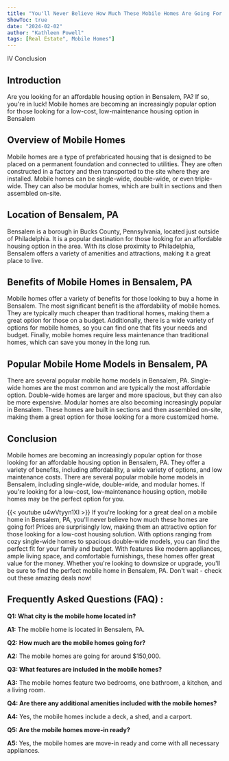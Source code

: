 ```yaml
---
title: "You'll Never Believe How Much These Mobile Homes Are Going For in Bensalem, PA!"
ShowToc: true 
date: "2024-02-02"
author: "Kathleen Powell" 
tags: [Real Estate", Mobile Homes"]
---
```

IV Conclusion

## Introduction
Are you looking for an affordable housing option in Bensalem, PA? If so, you're in luck! Mobile homes are becoming an increasingly popular option for those looking for a low-cost, low-maintenance housing option in Bensalem

## Overview of Mobile Homes
Mobile homes are a type of prefabricated housing that is designed to be placed on a permanent foundation and connected to utilities. They are often constructed in a factory and then transported to the site where they are installed. Mobile homes can be single-wide, double-wide, or even triple-wide. They can also be modular homes, which are built in sections and then assembled on-site.

## Location of Bensalem, PA
Bensalem is a borough in Bucks County, Pennsylvania, located just outside of Philadelphia. It is a popular destination for those looking for an affordable housing option in the area. With its close proximity to Philadelphia, Bensalem offers a variety of amenities and attractions, making it a great place to live.

## Benefits of Mobile Homes in Bensalem, PA
Mobile homes offer a variety of benefits for those looking to buy a home in Bensalem. The most significant benefit is the affordability of mobile homes. They are typically much cheaper than traditional homes, making them a great option for those on a budget. Additionally, there is a wide variety of options for mobile homes, so you can find one that fits your needs and budget. Finally, mobile homes require less maintenance than traditional homes, which can save you money in the long run.

## Popular Mobile Home Models in Bensalem, PA
There are several popular mobile home models in Bensalem, PA. Single-wide homes are the most common and are typically the most affordable option. Double-wide homes are larger and more spacious, but they can also be more expensive. Modular homes are also becoming increasingly popular in Bensalem. These homes are built in sections and then assembled on-site, making them a great option for those looking for a more customized home.

## Conclusion
Mobile homes are becoming an increasingly popular option for those looking for an affordable housing option in Bensalem, PA. They offer a variety of benefits, including affordability, a wide variety of options, and low maintenance costs. There are several popular mobile home models in Bensalem, including single-wide, double-wide, and modular homes. If you're looking for a low-cost, low-maintenance housing option, mobile homes may be the perfect option for you.

{{< youtube u4wVtyyn1XI >}} 
If you're looking for a great deal on a mobile home in Bensalem, PA, you'll never believe how much these homes are going for! Prices are surprisingly low, making them an attractive option for those looking for a low-cost housing solution. With options ranging from cozy single-wide homes to spacious double-wide models, you can find the perfect fit for your family and budget. With features like modern appliances, ample living space, and comfortable furnishings, these homes offer great value for the money. Whether you're looking to downsize or upgrade, you'll be sure to find the perfect mobile home in Bensalem, PA. Don't wait - check out these amazing deals now!

## Frequently Asked Questions (FAQ) :
**Q1: What city is the mobile home located in?**

**A1:** The mobile home is located in Bensalem, PA.

**Q2: How much are the mobile homes going for?**

**A2:** The mobile homes are going for around $150,000.

**Q3: What features are included in the mobile homes?**

**A3:** The mobile homes feature two bedrooms, one bathroom, a kitchen, and a living room.

**Q4: Are there any additional amenities included with the mobile homes?**

**A4:** Yes, the mobile homes include a deck, a shed, and a carport.

**Q5: Are the mobile homes move-in ready?**

**A5:** Yes, the mobile homes are move-in ready and come with all necessary appliances.



